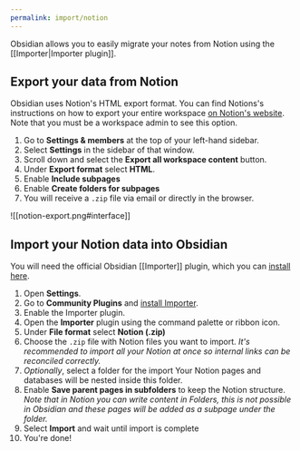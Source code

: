 ```yaml
---
permalink: import/notion
---
```

Obsidian allows you to easily migrate your notes from Notion using the [[Importer|Importer plugin]].

## Export your data from Notion

Obsidian uses Notion's HTML export format. You can find Notions's instructions on how to export your entire workspace [on Notion's website](https://www.notion.so/help/export-your-content). Note that you must be a workspace admin to see this option.

1. Go to **Settings & members** at the top of your left-hand sidebar.
2. Select **Settings** in the sidebar of that window.
3. Scroll down and select the **Export all workspace content** button.
4. Under **Export format** select **HTML**.
5. Enable **Include subpages**
6. Enable **Create folders for subpages**
7. You will receive a `.zip` file via email or directly in the browser.

![[notion-export.png#interface]]

## Import your Notion data into Obsidian

You will need the official Obsidian [[Importer]] plugin, which you can [install here](obsidian://show-plugin?id=obsidian-importer).

1. Open **Settings**.
2. Go to **Community Plugins** and [install Importer](obsidian://show-plugin?id=obsidian-importer).
3. Enable the Importer plugin.
4. Open the **Importer** plugin using the command palette or ribbon icon.
5. Under **File format** select **Notion (.zip)**
6. Choose the `.zip` file with Notion files you want to import. *It's recommended to import all your Notion at once so internal links can be reconciled correctly.*
7. _Optionally_, select a folder for the import Your Notion pages and databases will be nested inside this folder.
8. Enable **Save parent pages in subfolders** to keep the Notion structure. *Note that in Notion you can write content in Folders, this is not possible in Obsidian and these pages will be added as a subpage under the folder.*
9. Select **Import** and wait until import is complete
10. You're done!
